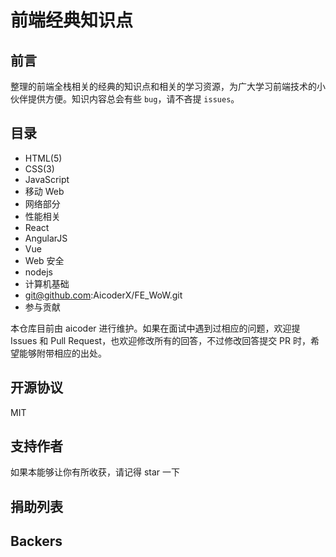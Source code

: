 # 前端经典知识点

## 前言

整理的前端全栈相关的经典的知识点和相关的学习资源，为广大学习前端技术的小伙伴提供方便。知识内容总会有些 `bug`，请不吝提 `issues`。

## 目录

- HTML(5)
- CSS(3)
- JavaScript
- 移动 Web
- 网络部分
- 性能相关
- React
- AngularJS
- Vue
- Web 安全
- nodejs
- 计算机基础
- git@github.com:AicoderX/FE_WoW.git
- 参与贡献

本仓库目前由 aicoder 进行维护。如果在面试中遇到过相应的问题，欢迎提 Issues 和 Pull Request，也欢迎修改所有的回答，不过修改回答提交 PR 时，希望能够附带相应的出处。

## 开源协议

MIT

## 支持作者

如果本能够让你有所收获，请记得 star 一下

## 捐助列表

## Backers

